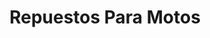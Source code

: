 ---
title: "Repuestos Para Motos"
url: /haedo/repuestos-para-motos/
shop: reparación de automóviles
---